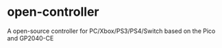 # open-controller
A open-source controller for PC/Xbox/PS3/PS4/Switch based on the Pico and GP2040-CE
